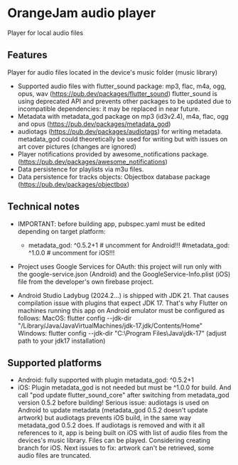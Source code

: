 # OrangeJam audio player

Player for local audio files

## Features

Player for audio files located in the device's music folder (music library)

- Supported audio files with flutter_sound package: mp3, flac, m4a, ogg, opus, wav (https://pub.dev/packages/flutter_sound)
  flutter_sound is using deprecated API and prevents other packages to be updated due to incompatible dependencies: it may be replaced in near future.
- Metadata with metadata_god package on mp3 (id3v2.4), m4a, flac, ogg and opus (https://pub.dev/packages/metadata_god)
- audiotags (https://pub.dev/packages/audiotags) for writing metadata. metadata_god could theoretically be used for writing but with issues on art cover pictures (changes are ignored)
- Player notifications provided by awesome_notifications package. (https://pub.dev/packages/awesome_notifications)
- Data persistence for playlists via m3u files.
- Data persistence for tracks objects: Objectbox database package (https://pub.dev/packages/objectbox)

## Technical notes
- IMPORTANT: before building app, pubspec.yaml must be edited depending on target platform:
    -   metadata_god: ^0.5.2+1 # uncomment for Android!!!
        #metadata_god: ^1.0.0 # uncomment for iOS!!!
  
- Project uses Google Services for OAuth: this project will run only with the google-service.json (Android) and the GoogleService-Info.plist (iOS) file from the developer's own firebase project.
- Android Studio Ladybug (2024.2...) is shipped with JDK 21. That causes compilation issue with plugins that expect JDK 17.
  That's why Flutter on machines running this app on Android emulator must be configured as follows:
  MacOS: flutter config --jdk-dir "/Library/Java/JavaVirtualMachines/jdk-17.jdk/Contents/Home"
  Windows: flutter config --jdk-dir "C:\Program Files\Java\jdk-17"
  (adjust path to your jdk17 installation)

## Supported platforms
- Android: fully supported with plugin metadata_god: ^0.5.2+1
- iOS: Plugin metadata_god is not needed but must be ^1.0.0 for build. And call "pod update flutter_sound_core" after switching from metadata_god version 0.5.2 before building!
Serious issue: audiotags is used on Android to update metadata (metadata_god 0.5.2 doesn't update artwork) but audiotags prevents iOS build, in the same way metadata_god 0.5.2 does.
If audiotags is removed and with it all references to it, app is being built on iOS with list of audio files from the devices's music library. Files can be played. 
Considering creating branch for iOS.
Next issues to fix: artwork can't be retrieved, some audio files are truncated.

